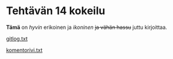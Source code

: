 # Tehtävän 14 kokeilu

**Tämä** on _hyvin_ erikoinen ja _ikoninen_ ~~ja vähän hassu~~ juttu kirjoittaa.

[gitlog.txt](https://github.com/kaltionkasvatti/ot-harjoitustyo/blob/main/laskarit/gitlog.txt)

[komentorivi.txt](https://github.com/kaltionkasvatti/ot-harjoitustyo/blob/main/laskarit/komentorivi.txt)
